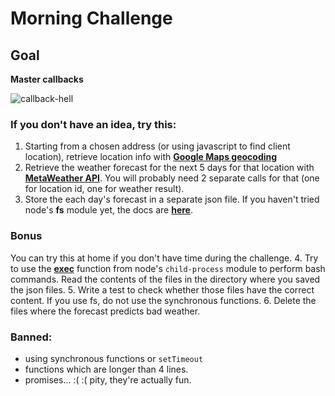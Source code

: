 # Morning Challenge

## Goal
**Master callbacks**

![callback-hell](https://s3-ap-southeast-1.amazonaws.com/kipalog.com/B4UaJfMCQAE67QB.png_mnu9u7omer)

### If you don't have an idea, try this:
1. Starting from a chosen address (or using javascript to find client location), retrieve location info with **[Google Maps geocoding](https://developers.google.com/maps/documentation/geocoding/intro#geocoding)**
2. Retrieve the weather forecast for the next 5 days for that location with **[MetaWeather API](https://www.metaweather.com/api)**. You will probably need 2 separate calls for that (one for location id, one for weather result).
3. Store the each day's forecast in a separate json file. If you haven't tried node's **fs** module yet, the docs are **[here](https://nodejs.org/api/fs.html#fs_fs_writefile_file_data_options_callback)**.

### Bonus
You can try this at home if you don't have time during the challenge.
4. Try to use the **[exec](https://nodejs.org/api/child_process.html#child_process_child_process_exec_command_options_callback)** function from node's ```child-process``` module to perform bash commands. Read the contents of the files in the directory where you saved the json files.
5. Write a test to check whether those files have the correct content. If you use fs, do not use the synchronous functions.
6. Delete the files where the forecast predicts bad weather.

### Banned:
* using synchronous functions or ```setTimeout```
* functions which are longer than 4 lines.
* promises... :( :( pity, they're actually fun.
